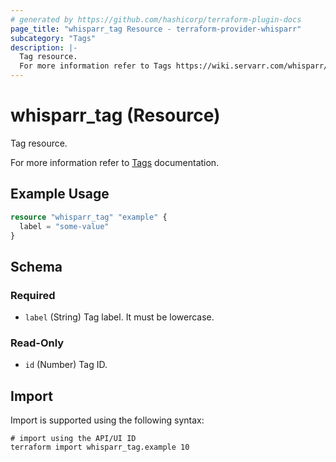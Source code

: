 ```yaml
---
# generated by https://github.com/hashicorp/terraform-plugin-docs
page_title: "whisparr_tag Resource - terraform-provider-whisparr"
subcategory: "Tags"
description: |-
  Tag resource.
  For more information refer to Tags https://wiki.servarr.com/whisparr/settings#tags documentation.
---
```


# whisparr_tag (Resource)

<!-- subcategory:Tags -->Tag resource.
For more information refer to [Tags](https://wiki.servarr.com/whisparr/settings#tags) documentation.

## Example Usage

```terraform
resource "whisparr_tag" "example" {
  label = "some-value"
}
```

<!-- schema generated by tfplugindocs -->
## Schema

### Required

- `label` (String) Tag label. It must be lowercase.

### Read-Only

- `id` (Number) Tag ID.

## Import

Import is supported using the following syntax:

```shell
# import using the API/UI ID
terraform import whisparr_tag.example 10
```
